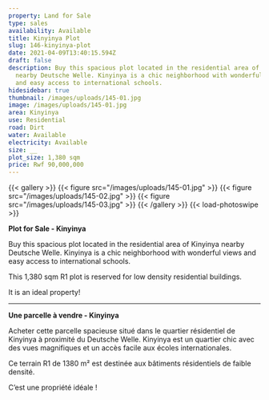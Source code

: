 ```yaml
---
property: Land for Sale
type: sales
availability: Available
title: Kinyinya Plot
slug: 146-kinyinya-plot
date: 2021-04-09T13:40:15.594Z
draft: false
description: Buy this spacious plot located in the residential area of Kinyinya
  nearby Deutsche Welle. Kinyinya is a chic neighborhood with wonderful views
  and easy access to international schools.
hidesidebar: true
thumbnail: /images/uploads/145-01.jpg
image: /images/uploads/145-01.jpg
area: Kinyinya
use: Residential
road: Dirt
water: Available
electricity: Available
size: __
plot_size: 1,380 sqm
price: Rwf 90,000,000
---
```

{{< gallery >}}
{{< figure src="/images/uploads/145-01.jpg" >}}
{{< figure src="/images/uploads/145-02.jpg" >}}
{{< figure src="/images/uploads/145-03.jpg" >}}
{{< /gallery >}}
{{< load-photoswipe >}}

**Plot for Sale - Kinyinya**

Buy this spacious plot located in the residential area of Kinyinya nearby Deutsche Welle. Kinyinya is a chic neighborhood with wonderful views and easy access to international schools.

This 1,380 sqm R1 plot is reserved for low density residential buildings.

It is an ideal property!

---

**Une parcelle à vendre - Kinyinya**

Acheter cette parcelle spacieuse situé dans le quartier résidentiel de Kinyinya à proximité du Deutsche Welle. Kinyinya est un quartier chic avec des vues magnifiques et un accès facile aux écoles internationales.

Ce terrain R1 de 1380 m² est destinée aux bâtiments résidentiels de faible densité.

C’est une propriété idéale !